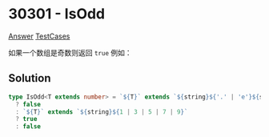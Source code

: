 # 30301 - IsOdd

[Answer](https://github.com/lybenson/ts-checker/blob/master/src/30301-medium-isodd/template.ts) [TestCases](https://github.com/lybenson/ts-checker/blob/master/src/30301-medium-isodd/test-cases.ts)

如果一个数组是奇数则返回 `true`
例如：

## Solution

```ts
type IsOdd<T extends number> = `${T}` extends `${string}${'.' | 'e'}${string}`
  ? false
  : `${T}` extends `${string}${1 | 3 | 5 | 7 | 9}`
  ? true
  : false
```
